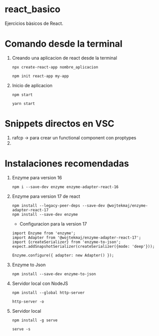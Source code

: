 # react_basico
Ejercicios bàsicos de React.

# Comando desde la terminal

1. Creando una aplicacion de react desde la terminal
    ```
    npx create-react-app nombre_aplicacion
    ```
    ```
    npm init react-app my-app
    ```
2. Inicio de aplicacion
    ```
    npm start
    ```
    ```
    yarn start
    ```
# Snippets directos en VSC

1. rafcp -> para crear un functional component con proptypes
2. 

# Instalaciones recomendadas
1. Enzyme para version 16
    ```
    npm i --save-dev enzyme enzyme-adapter-react-16
    ```
2. Enzyme para version 17 de react
    ```
    npm install --legacy-peer-deps --save-dev @wojtekmaj/enzyme-adapter-react-17
    npm install --save-dev enzyme
    ```

    - Configuracion para la version 17

    ```
    import Enzyme from 'enzyme';
    import Adapter from '@wojtekmaj/enzyme-adapter-react-17';
    import {createSerializer} from 'enzyme-to-json';
    expect.addSnapshotSerializer(createSerializer({mode: 'deep'}));
    
    Enzyme.configure({ adapter: new Adapter() });
    ```

3. Enzyme to Json
    ```
    npm install --save-dev enzyme-to-json
    ```

4. Servidor local con NodeJS
   ```
   npm install --global http-server
   ```
   ```
   http-server -o
   ```
5. Servidor local
   ```
   npm install -g serve
   ```
   ```
   serve -s
   ```